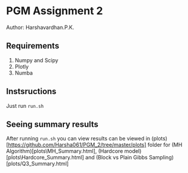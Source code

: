 # PGM Assignment 2

Author: Harshavardhan.P.K.

## Requirements

1. Numpy and Scipy
2. Plotly
3. Numba

## Instsructions

Just run `run.sh`

## Seeing summary results

After running `run.sh` you can view results can be viewed in (plots)[https://github.com/Harsha061/PGM_2/tree/master/plots] folder for (MH Algorithm)[plots\MH_Summary.html], (Hardcore model)[plots\Hardcore_Summary.html] and (Block vs Plain Gibbs Sampling)[plots/Q3_Summary.html]